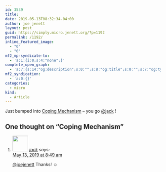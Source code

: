 ```yaml
---
id: 3539
title:
date: 2019-05-13T08:32:34-04:00
author: joe jenett
layout: post
guid: https://simply.micro.jenett.org/?p=1192
permalink: /1192/
inline_featured_image:
  - "0"
  - "0"
mf2_mp-syndicate-to:
  - 'a:1:{i:0;s:4:"none";}'
complete_open_graph:
  - 'a:7:{s:14:"og:description";s:0:"";s:8:"og:title";s:0:"";s:7:"og:type";s:0:"";s:12:"twitter:card";s:7:"summary";s:15:"twitter:creator";s:0:"";s:19:"twitter:description";s:0:"";s:8:"og:image";s:0:"";}'
mf2_syndication:
  - 'a:0:{}'
categories:
  - micro
kind:
  - Article
---
```

Just bumped into [Coping Mechanism](https://copingmechanism.com/ "Coping Mechanism ") – you go [@jack](https://micro.blog/jack) !

<h2 id="comments-title">One thought on “<span>Coping Mechanism</span>”		</h2>


<ol class="commentlist">
<li class="comment even thread-even depth-1 u-comment h-cite h-entry p-comment" id="li-comment-390">
<article id="comment-390" class="comment " itemprop="comment" itemscope="" itemtype="http://schema.org/Comment">
<footer>
<address class="comment-author p-author author vcard hcard h-card" itemprop="creator" itemscope="" itemtype="http://schema.org/Person">
<img alt="" src="https://micro.blog/jack/avatar.jpg" srcset="https://micro.blog/jack/avatar.jpg 2x" class="avatar avatar-50 photo avatar-default local-avatar u-photo" itemprop="image" loading="lazy" width="50" height="50">				<cite class="fn p-name" itemprop="name"><a href="https://micro.blog/jack" rel="external nofollow ugc" class="u-url url">jack</a></cite> <span class="says">says:</span>					</address>
<!-- .comment-author .vcard -->

<div class="comment-meta commentmetadata">
<a href="https://micro.blog/jack/3549225"><time class="updated published dt-updated dt-published" datetime="2019-05-13T08:49:09-04:00" itemprop="datePublished dateModified dateCreated">
May 13, 2019 at 8:49 am						</time></a>
</div>
<!-- .comment-meta .commentmetadata -->
</footer>

<div class="comment-content e-content p-summary p-name" itemprop="text name description">
<p><a href="https://micro.blog/joejenett" rel="nofollow ugc">@joejenett</a> Thanks! ☺️</p></div></article></li></ol>